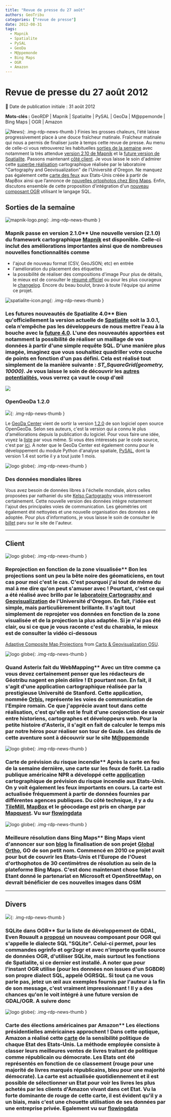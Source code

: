 ```yaml
---
title: "Revue de presse du 27 août"
authors: GeoTribu
categories: ["revue de presse"]
date: 2012-08-31
tags: 
  - Mapnik
  - Spatialite
  - PySAL
  - GeoDa
  - M@ppemonde
  - Bing Maps
  - OGR
  - Amazon
---
```


# Revue de presse du 27 août 2012

:calendar: Date de publication initiale : 31 août 2012

**Mots-clés :** GeoRDP | Mapnik | Spatialite | PySAL | GeoDa | M@ppemonde | Bing Maps | OGR | Amazon

![News](https://cdn.geotribu.fr/img/internal/icons-rdp-news/news.png "Icône news générique"){: .img-rdp-news-thumb }
 Finies les grosses chaleurs, l'été laisse progressivement place à une douce fraîcheur matinale. Fraîcheur matinale qui nous a permis de finaliser juste à temps cette revue de presse. Au menu de celle-ci vous retrouverez les habituelles [sorties de la semaine](#sorties) avec notamment la très attendue [version 2.10 de Mapnik](#news11) et la [future version de Spatialite](#news12). Passons maintenant [côté client](#client). Je vous laisse le soin d'admirer cette [superbe réalisation](#news21) cartographique réalisée par le laboratoire "Cartography and Geovisualization" de l'Université d'Oregon. Ne manquez pas également cette [carte des feux](#news299) aux Etats-Unis créée à partir de MapBox ainsi que l’annonce de [nouvelles ortophotos chez Bing Maps](#news2881). Enfin, discutons ensemble de cette proposition d'intégration d'un [nouveau composant OGR](#news452) utilisant le langage SQL.

## Sorties de la semaine

 ![mapnik-logo.png](https://cdn.geotribu.fr/img/logos-icones/logiciels_librairies/mapnik.png){: .img-rdp-news-thumb }

### Mapnik passe en version 2.1.0** Une nouvelle version (2.1.0) du framework cartographique [Mapnik](http://mapnik.org/) est disponible. Celle-ci inclut des améliorations importantes ainsi que de nombreuses nouvelles fonctionnalités comme

* l'ajout de nouveau format (CSV, GeoJSON; etc) en entrée
* l'amélioration du placement des étiquettes
* la possibilité de réaliser des compositions d'image
  Pour plus de détails, le mieux est de consulter le [résumé officiel](https://github.com/mapnik/mapnik/wiki/MapnikReleases) ou pour les plus courageux le [changelog](https://github.com/mapnik/mapnik/wiki/Release2.1.0). Encore du beau boulot, bravo à toute l'équipe qui anime ce projet.

 ![spatialite-icon.png](https://cdn.geotribu.fr/img/logos-icones/logiciels_librairies/spatialite.png){: .img-rdp-news-thumb }

### Les futures nouveautés de Spatialite 4.0** Bien qu'officiellement la version actuelle de [Spatialite](https://www.gaia-gis.it/fossil/libspatialite/index) soit la 3.0.1, cela n'empêche pas les développeurs de nous mettre l'eau à la bouche avec la [future 4.0](https://www.gaia-gis.it/fossil/libspatialite/wiki?name=switching-to-4.0). L'une des nouveautés apportées est notamment la possibilité de réaliser un maillage de vos données à partir d'une simple requête SQL. D'une manière plus imagée, imaginez que vous souhaitiez quadriller votre couche de points en fonction d'un pas défini. Cela est réalisé tout simplement de la manière suivante : *ST\_SquareGrid(geometry, 10000)*. Je vous laisse le soin de découvrir les [autres potentialités](https://www.gaia-gis.it/fossil/libspatialite/wiki?name=tesselations-4.0), vous verrez ça vaut le coup d'œil

 [![](http://www.gaia-gis.it/gaia-sins/write-view-pics/square-grid.png)](https://www.gaia-gis.it/fossil/libspatialite/wiki?name=tesselations-4.0)

### OpenGeoDa 1.2.0

![](http://www.geotribu.net/sites/default/files/Tuto/img/Blog/geoda.png){: .img-rdp-news-thumb }

Le [GeoDa Center](https://geodacenter.asu.edu/) vient de sortir la version [1.2.0](https://geodacenter.asu.edu/software/downloads) de son logiciel open source OpenGeoDa. Selon ses auteurs, c'est la version qui a connu le plus d'améliorations depuis la publication du logiciel. Pour vous faire une idée, voyez la [liste](http://geodacenter.org/downloads/GeoDa/Mac/release-notes.txt) par vous même. Si vous êtes intéressés par le code source, c'est par [ici](http://code.google.com/p/opengeoda/). A noter que le GeoDa Center est également connu pour le développement du module Python d'analyse spatiale, [PySAL](https://geodacenter.asu.edu/projects/pysal), dont la version 1.4 est sortie il y a tout juste 1 mois.

![logo globe](https://cdn.geotribu.fr/img/internal/icons-rdp-news/world.png "Icône de globe"){: .img-rdp-news-thumb }

### Des données mondiales libres

Vous avez besoin de données libres à l'échelle mondiale, alors celles proposées par nathaniel du site [Kelso Cartography](http://kelsocartography.com/blog/) vous intéresseront certainement. Cette nouvelle version des données intègre notamment l'ajout des principales voies de communication. Les géométries ont également été nettoyées et une nouvelle organisation des données a été adoptée. Pour plus d'informations, je vous laisse le soin de consulter le [billet](http://kelsocartography.com/blog/?p=4246) paru sur le site de l'auteur.

----

## Client

 ![logo globe](https://cdn.geotribu.fr/img/internal/icons-rdp-news/world.png "Icône de globe"){: .img-rdp-news-thumb }

### Reprojection en fonction de la zone visualisée** Bon les projections sont un peu la bête noire des géomaticiens, en tout cas pour moi c'est le cas. C'est pourquoi j'ai tout de même du mal à me dire qu'on peut s'amuser avec ! Pourtant, c'est ce qui a été réalisé avec brillo par le [laboratoire Cartography and Geovisualization](http://cartography.oregonstate.edu/index.html) de l'Université d'Oregon. En fait, l'idée est simple, mais particulièrement brillante. Il s'agit tout simplement de reprojeter vos données en fonction de la zone visualisée et de la projection la plus adaptée. Si je n'ai pas été clair, ou si ce que je vous raconte c'est du charabia, le mieux est de consulter la vidéo ci-dessous

[Adaptive Composite Map Projections](http://vimeo.com/47482303) from [Carto & Geovisualization OSU](http://vimeo.com/user12762325).

 ![logo globe](https://cdn.geotribu.fr/img/internal/icons-rdp-news/world.png "Icône de globe"){: .img-rdp-news-thumb }

### Quand Asterix fait du WebMapping** Avec un titre comme ça vous devez certainement penser que les rédacteurs de Géotribu nagent en plein délire ! Et pourtant non. En fait, il s'agit d'une application cartographique réalisée par la prestigieuse Université de Stanford. Cette application, nommée [Orbis](http://orbis.stanford.edu/), représente les voies de communication de l’Empire romain. Ce que j'apprécie avant tout dans cette réalisation, c'est qu'elle est le fruit d'une conjonction de savoir entre historiens, cartographes et développeurs web. Pour la petite histoire d'Asterix, il s'agit en fait de calculer le temps mis par notre héros pour réaliser son tour de Gaule. Les détails de cette aventure sont à découvrir sur le site [M@ppemonde](http://mappemonde.mgm.fr/num34/internet/int12201.html)

 ![logo globe](https://cdn.geotribu.fr/img/internal/icons-rdp-news/world.png "Icône de globe"){: .img-rdp-news-thumb }

### Carte de prévision du risque incendie** Après la carte en feu de la semaine dernière, une carte sur les feux de forêt. La radio publique américaine NPR a développé cette [application](http://apps.npr.org/fire-forecast/) cartographique de prévision du risque incendie aux Etats-Unis. On y voit également les feux importants en cours. La carte est actualisée fréquemment à partir de données fournies par différentes agences publiques. Du côté technique, il y a du [TileMill](http://mapbox.com/tilemill/), [MapBox](http://mapbox.com/) et le géocodage est pris en charge par [Mapquest](http://www.mapquest.com/). Vu sur [flowingdata](http://flowingdata.com/2012/08/24/fire-forecasts-across-the-united-states/)

 ![logo globe](https://cdn.geotribu.fr/img/internal/icons-rdp-news/world.png "Icône de globe"){: .img-rdp-news-thumb }

### Meilleure résolution dans Bing Maps** Bing Maps vient d'annoncer sur son [blog](http://www.bing.com/community/site_blogs/b/maps/archive/2012/08/30/global-ortho-project-complete-for-united-states.aspx) la finalisation de son projet [Global Ortho](http://www.bing.com/videos/watch/video/bing-maps-global-ortho-project/1iipuq98u?from=us-bing&src=v5:pause:email:&fg=sharenoembed), GO de son petit nom. Commencé en 2010 ce projet avait pour but de couvrir les Etats-Unis et l'Europe de l'Ouest d'orthophotos de 30 centimètres de résolution au sein de la plateforme Bing Maps. C'est donc maintenant chose faite ! Etant donné le partenariat en Microsoft et OpenStreetMap, on devrait bénéficier de ces nouvelles images dans OSM

----

## Divers

 ![](https://cdn.geotribu.fr/img/logos-icones/logiciels_librairies/gdal.png){: .img-rdp-news-thumb }

### SQLite dans OGR** Sur la liste de développement de GDAL, Even Rouault a [proposé](http://osgeo-org.1560.n6.nabble.com/gdal-dev-Proposed-new-feature-A-quot-SQLite-quot-SQL-dialect-for-OGR-td4996111.html) un nouveau composant pour OGR qui s'appelle le dialecte SQL "SQLite". Celui-ci permet, pour les commandes ogrinfo et ogr2ogr et avec n'importe quelle source de données OGR, d'utiliser SQLite, mais surtout les fonctions de Spatialite, si ce dernier est installé. A noter que pour l'instant OGR utilise (pour les données non issues d'un SGBDR) son propre dialect SQL, appelé OGRSQL. Si tout ça ne vous parle pas, jetez un œil aux exemples fournis par l'auteur à la fin de son message, c'est vraiment impressionnant ! Il y a des chances qu'on le voit intégré à une future version de GDAL/OGR. A suivre donc

 ![logo globe](https://cdn.geotribu.fr/img/internal/icons-rdp-news/world.png "Icône de globe"){: .img-rdp-news-thumb }

### Carte des élections américaines par Amazon** Les élections présidentielles américaines approchent ! Dans cette optique, Amazon a réalisé cette [carte](http://www.amazon.com/gp/election-heatmap) de la sensibilité politique de chaque Etat des Etats-Unis. La méthode employée consiste à classer leurs meilleures ventes de livres traitant de politique comme républicain ou démocrate. Les Etats ont été représentés en fonction de ce classement (rouge pour une majorité de livres marqués républicains, bleu pour une majorité démocrate). La carte est actualisée quotidiennement et il est possible de sélectionner un Etat pour voir les livres les plus achetés par les clients d'Amazon vivant dans cet Etat. Vu la forte dominante de rouge de cette carte, il est évident qu'il y a un biais, mais c'est une chouette utilisation de ses données par une entreprise privée. Egalement vu sur [flowingdata](http://flowingdata.com/2012/08/23/amazon-election-map-based-on-book-sales/)
